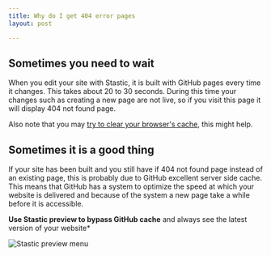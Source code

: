 ```yaml
---
title: Why do I get 404 error pages
layout: post

---
```

## Sometimes you need to wait

When you edit your site with Stastic, it is built with GitHub pages every time it changes. This takes about 20 to 30 seconds. During this time your changes such as creating a new page are not live, so if you visit this page it will display 404 not found page. 

Also note that you may [try to  clear your browser's cache](https://support.mozilla.org/en-US/kb/how-clear-firefox-cache), this might help.

## Sometimes it is a good thing

If your site has been built and you still have if 404 not found page instead of an existing page, this is probably due to GitHub excellent server side cache. This means that GitHub has a system to optimize the speed at which your website is delivered and because of the system a new page take a while before it is accessible. 

**Use Stastic preview to bypass GitHub cache** and always see the latest version of your website*


![Stastic preview menu](https://doc.stastic.net//assets/2019-07-06-966182.png)
